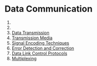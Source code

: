 # Data Communication
1.
2.
3. [Data Transmission](https://github.com/jeongyoonlee2015/2020-TIL/blob/master/Data-Communication/Ch-3.md)
4. [Transmission Media](https://github.com/jeongyoonlee2015/2020-TIL/blob/master/Data-Communication/Ch-4.md)
5. [Signal Encoding Techniques](https://github.com/jeongyoonlee2015/2020-TIL/blob/master/Data-Communication/Ch-5.md)
6. [Error Detection and Correction](https://github.com/jeongyoonlee2015/2020-TIL/blob/master/Data-Communication/Ch-6.md)
7. [Data Link Control Protocols](https://github.com/jeongyoonlee2015/2020-TIL/blob/master/Data-Communication/Ch-7.md)
8. [Multiplexing](https://github.com/jeongyoonlee2015/2020-TIL/blob/master/Data-Communication/Ch-8.md)
